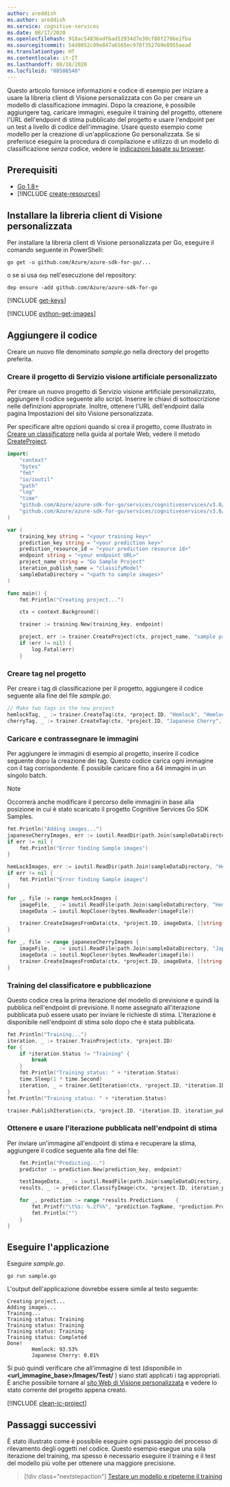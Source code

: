```yaml
---
author: areddish
ms.author: areddish
ms.service: cognitive-services
ms.date: 08/17/2020
ms.openlocfilehash: 918ac54836adf6ad12934d7e30cf88f2786e1fba
ms.sourcegitcommit: 54d8052c09e847a6565ec978f352769e8955aead
ms.translationtype: HT
ms.contentlocale: it-IT
ms.lasthandoff: 08/18/2020
ms.locfileid: "88508540"
---
```

Questo articolo fornisce informazioni e codice di esempio per iniziare a usare la libreria client di Visione personalizzata con Go per creare un modello di classificazione immagini. Dopo la creazione, è possibile aggiungere tag, caricare immagini, eseguire il training del progetto, ottenere l'URL dell'endpoint di stima pubblicato del progetto e usare l'endpoint per un test a livello di codice dell'immagine. Usare questo esempio come modello per la creazione di un'applicazione Go personalizzata. Se si preferisce eseguire la procedura di compilazione e utilizzo di un modello di classificazione _senza_ codice, vedere le [indicazioni basate su browser](../../getting-started-build-a-classifier.md).

## <a name="prerequisites"></a>Prerequisiti

- [Go 1.8+](https://golang.org/doc/install)
- [!INCLUDE [create-resources](../../includes/create-resources.md)]

## <a name="install-the-custom-vision-client-library"></a>Installare la libreria client di Visione personalizzata

Per installare la libreria client di Visione personalizzata per Go, eseguire il comando seguente in PowerShell:

```shell
go get -u github.com/Azure/azure-sdk-for-go/...
```

o se si usa `dep` nell'esecuzione del repository:
```shell
dep ensure -add github.com/Azure/azure-sdk-for-go
```

[!INCLUDE [get-keys](../../includes/get-keys.md)]

[!INCLUDE [python-get-images](../../includes/python-get-images.md)]

## <a name="add-the-code"></a>Aggiungere il codice

Creare un nuovo file denominato *sample.go* nella directory del progetto preferita.

### <a name="create-the-custom-vision-service-project"></a>Creare il progetto di Servizio visione artificiale personalizzato

Per creare un nuovo progetto di Servizio visione artificiale personalizzato, aggiungere il codice seguente allo script. Inserire le chiavi di sottoscrizione nelle definizioni appropriate. Inoltre, ottenere l'URL dell'endpoint dalla pagina Impostazioni del sito Visione personalizzata.

Per specificare altre opzioni quando si crea il progetto, come illustrato in [Creare un classificatore](../../getting-started-build-a-classifier.md) nella guida al portale Web, vedere il metodo [CreateProject](https://docs.microsoft.com/java/api/com.microsoft.azure.cognitiveservices.vision.customvision.training.trainings.createproject?view=azure-java-stable#com_microsoft_azure_cognitiveservices_vision_customvision_training_Trainings_createProject_String_CreateProjectOptionalParameter_).

```go
import(
    "context"
    "bytes"
    "fmt"
    "io/ioutil"
    "path"
    "log"
    "time"
    "github.com/Azure/azure-sdk-for-go/services/cognitiveservices/v3.0/customvision/training"
    "github.com/Azure/azure-sdk-for-go/services/cognitiveservices/v3.0/customvision/prediction"
)

var (
    training_key string = "<your training key>"
    prediction_key string = "<your prediction key>"
    prediction_resource_id = "<your prediction resource id>"
    endpoint string = "<your endpoint URL>"
    project_name string = "Go Sample Project"
    iteration_publish_name = "classifyModel"
    sampleDataDirectory = "<path to sample images>"
)

func main() {
    fmt.Println("Creating project...")

    ctx = context.Background()

    trainer := training.New(training_key, endpoint)

    project, err := trainer.CreateProject(ctx, project_name, "sample project", nil, string(training.Multilabel))
    if (err != nil) {
        log.Fatal(err)
    }
```

### <a name="create-tags-in-the-project"></a>Creare tag nel progetto

Per creare i tag di classificazione per il progetto, aggiungere il codice seguente alla fine del file *sample.go*:

```go
// Make two tags in the new project
hemlockTag, _ := trainer.CreateTag(ctx, *project.ID, "Hemlock", "Hemlock tree tag", string(training.Regular))
cherryTag, _ := trainer.CreateTag(ctx, *project.ID, "Japanese Cherry", "Japanese cherry tree tag", string(training.Regular))
```

### <a name="upload-and-tag-images"></a>Caricare e contrassegnare le immagini

Per aggiungere le immagini di esempio al progetto, inserire il codice seguente dopo la creazione dei tag. Questo codice carica ogni immagine con il tag corrispondente. È possibile caricare fino a 64 immagini in un singolo batch.

> [!NOTE]
> Occorrerà anche modificare il percorso delle immagini in base alla posizione in cui è stato scaricato il progetto Cognitive Services Go SDK Samples.

```go
fmt.Println("Adding images...")
japaneseCherryImages, err := ioutil.ReadDir(path.Join(sampleDataDirectory, "Japanese Cherry"))
if err != nil {
    fmt.Println("Error finding Sample images")
}

hemLockImages, err := ioutil.ReadDir(path.Join(sampleDataDirectory, "Hemlock"))
if err != nil {
    fmt.Println("Error finding Sample images")
}

for _, file := range hemLockImages {
    imageFile, _ := ioutil.ReadFile(path.Join(sampleDataDirectory, "Hemlock", file.Name()))
    imageData := ioutil.NopCloser(bytes.NewReader(imageFile))

    trainer.CreateImagesFromData(ctx, *project.ID, imageData, []string{ hemlockTag.ID.String() })
}

for _, file := range japaneseCherryImages {
    imageFile, _ := ioutil.ReadFile(path.Join(sampleDataDirectory, "Japanese Cherry", file.Name()))
    imageData := ioutil.NopCloser(bytes.NewReader(imageFile))
    trainer.CreateImagesFromData(ctx, *project.ID, imageData, []string{ cherryTag.ID.String() })
}
```

### <a name="train-the-classifier-and-publish"></a>Training del classificatore e pubblicazione

Questo codice crea la prima iterazione del modello di previsione e quindi la pubblica nell'endpoint di previsione. Il nome assegnato all'iterazione pubblicata può essere usato per inviare le richieste di stima. L'iterazione è disponibile nell'endpoint di stima solo dopo che è stata pubblicata.

```go
fmt.Println("Training...")
iteration, _ := trainer.TrainProject(ctx, *project.ID)
for {
    if *iteration.Status != "Training" {
        break
    }
    fmt.Println("Training status: " + *iteration.Status)
    time.Sleep(1 * time.Second)
    iteration, _ = trainer.GetIteration(ctx, *project.ID, *iteration.ID)
}
fmt.Println("Training status: " + *iteration.Status)

trainer.PublishIteration(ctx, *project.ID, *iteration.ID, iteration_publish_name, prediction_resource_id))
```

### <a name="get-and-use-the-published-iteration-on-the-prediction-endpoint"></a>Ottenere e usare l'iterazione pubblicata nell'endpoint di stima

Per inviare un'immagine all'endpoint di stima e recuperare la stima, aggiungere il codice seguente alla fine del file:

```go
    fmt.Println("Predicting...")
    predictor := prediction.New(prediction_key, endpoint)

    testImageData, _ := ioutil.ReadFile(path.Join(sampleDataDirectory, "Test", "test_image.jpg"))
    results, _ := predictor.ClassifyImage(ctx, *project.ID, iteration_publish_name, ioutil.NopCloser(bytes.NewReader(testImageData)), "")

    for _, prediction := range *results.Predictions    {
        fmt.Printf("\t%s: %.2f%%", *prediction.TagName, *prediction.Probability * 100)
        fmt.Println("")
    }
}
```

## <a name="run-the-application"></a>Eseguire l'applicazione

Eseguire *sample.go*.

```shell
go run sample.go
```

L'output dell'applicazione dovrebbe essere simile al testo seguente:

```console
Creating project...
Adding images...
Training...
Training status: Training
Training status: Training
Training status: Training
Training status: Completed
Done!
        Hemlock: 93.53%
        Japanese Cherry: 0.01%
```

Si può quindi verificare che all'immagine di test (disponibile in **<url_immagine_base>/Images/Test/** ) siano stati applicati i tag appropriati. È anche possibile tornare al [sito Web di Visione personalizzata](https://customvision.ai) e vedere lo stato corrente del progetto appena creato.

[!INCLUDE [clean-ic-project](../../includes/clean-ic-project.md)]

## <a name="next-steps"></a>Passaggi successivi

È stato illustrato come è possibile eseguire ogni passaggio del processo di rilevamento degli oggetti nel codice. Questo esempio esegue una sola iterazione del training, ma spesso è necessario eseguire il training e il test del modello più volte per ottenere una maggiore precisione.

> [!div class="nextstepaction"]
> [Testare un modello e ripeterne il training](../../test-your-model.md)